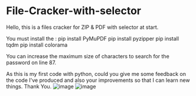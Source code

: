 # File-Cracker-with-selector
Hello, this is a files cracker for ZIP &amp; PDF with selector at start.

You must install the :
pip install PyMuPDF
pip install pyzipper
pip install tqdm
pip install colorama

You can increase the maximum size of characters to search for the password on line 87.

As this is my first code with python, could you give me some feedback on the code I've produced and also your improvements so that I can learn new things. 
Thank You.
![image](https://github.com/KrisDevel0pment/File-Cracker-with-selector/assets/83578086/1cdcf019-6191-4103-9504-260f339a5175)
![image](https://github.com/KrisDevel0pment/File-Cracker-with-selector/assets/83578086/4e9d548f-6d6f-4186-89fb-a26b4393182f)

